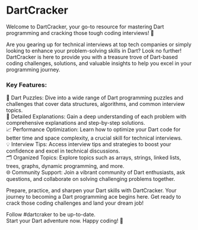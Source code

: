<h1>DartCracker</h1>

Welcome to DartCracker, your go-to resource for mastering Dart programming and cracking those tough coding interviews! 🚀

Are you gearing up for technical interviews at top tech companies or simply looking to enhance your problem-solving skills in Dart? Look no further! DartCracker is here to provide you with a treasure trove of Dart-based coding challenges, solutions, and valuable insights to help you excel in your programming journey.

<h3>Key Features:</h3>

🧩 Dart Puzzles: Dive into a wide range of Dart programming puzzles and challenges that cover data structures, algorithms, and common interview topics.<br> 
🌟 Detailed Explanations: Gain a deep understanding of each problem with comprehensive explanations and step-by-step solutions.<br>
📈 Performance Optimization: Learn how to optimize your Dart code for better time and space complexity, a crucial skill for technical interviews.<br>
💡 Interview Tips: Access interview tips and strategies to boost your confidence and excel in technical discussions.<br>
🗂️ Organized Topics: Explore topics such as arrays, strings, linked lists, trees, graphs, dynamic programming, and more.<br>
🌐 Community Support: Join a vibrant community of Dart enthusiasts, ask questions, and collaborate on solving challenging problems together.<br>

Prepare, practice, and sharpen your Dart skills with DartCracker. Your journey to becoming a Dart programming ace begins here. Get ready to crack those coding challenges and land your dream job!

Follow #dartcraker to be up-to-date.<br>
Start your Dart adventure now. Happy coding! 🎉